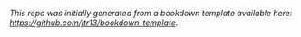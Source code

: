 	

*This repo was initially generated from a bookdown template available here: https://github.com/jtr13/bookdown-template.*

